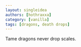```yaml
---
layout: singleidea
authors: [hothraxxa]
category: [vanilla]
tags: [dragons, death drops]
---
```

Tame dragons never drop scales.

